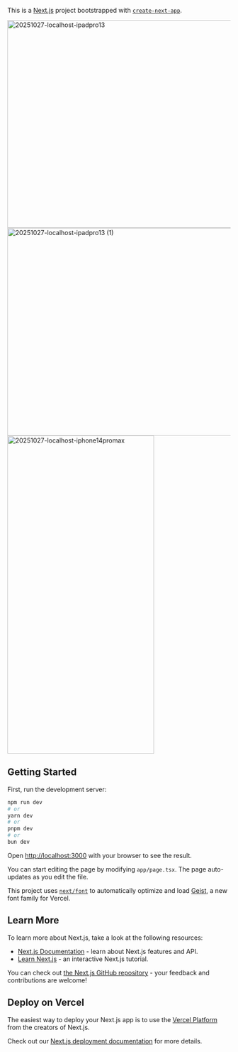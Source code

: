 This is a [Next.js](https://nextjs.org) project bootstrapped with [`create-next-app`](https://nextjs.org/docs/app/api-reference/cli/create-next-app).


<img width="600" height="468" alt="20251027-localhost-ipadpro13" src="https://github.com/user-attachments/assets/976eb0b1-94e3-40b1-a327-4f854bd651d3" />
<img width="600" height="468" alt="20251027-localhost-ipadpro13 (1)" src="https://github.com/user-attachments/assets/5713b5eb-1de5-4eaa-b82c-88a360e4e0d4" />
<img width="331" height="716" alt="20251027-localhost-iphone14promax" src="https://github.com/user-attachments/assets/a09ed99f-95ac-4c6a-a471-68cb3b67c5d8" />

## Getting Started

First, run the development server:

```bash
npm run dev
# or
yarn dev
# or
pnpm dev
# or
bun dev
```

Open [http://localhost:3000](http://localhost:3000) with your browser to see the result.

You can start editing the page by modifying `app/page.tsx`. The page auto-updates as you edit the file.

This project uses [`next/font`](https://nextjs.org/docs/app/building-your-application/optimizing/fonts) to automatically optimize and load [Geist](https://vercel.com/font), a new font family for Vercel.

## Learn More

To learn more about Next.js, take a look at the following resources:

- [Next.js Documentation](https://nextjs.org/docs) - learn about Next.js features and API.
- [Learn Next.js](https://nextjs.org/learn) - an interactive Next.js tutorial.

You can check out [the Next.js GitHub repository](https://github.com/vercel/next.js) - your feedback and contributions are welcome!

## Deploy on Vercel

The easiest way to deploy your Next.js app is to use the [Vercel Platform](https://vercel.com/new?utm_medium=default-template&filter=next.js&utm_source=create-next-app&utm_campaign=create-next-app-readme) from the creators of Next.js.

Check out our [Next.js deployment documentation](https://nextjs.org/docs/app/building-your-application/deploying) for more details.
